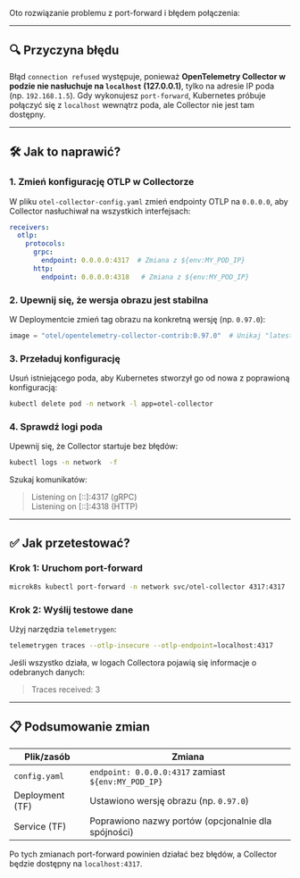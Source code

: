 Oto rozwiązanie problemu z port-forward i błędem połączenia:

---

## 🔍 Przyczyna błędu
Błąd `connection refused` występuje, ponieważ **OpenTelemetry Collector w podzie nie nasłuchuje na `localhost` (127.0.0.1)**, tylko na adresie IP poda (np. `192.168.1.5`). Gdy wykonujesz `port-forward`, Kubernetes próbuje połączyć się z `localhost` wewnątrz poda, ale Collector nie jest tam dostępny.

---

## 🛠️ Jak to naprawić?

### 1. Zmień konfigurację OTLP w Collectorze
W pliku `otel-collector-config.yaml` zmień endpointy OTLP na `0.0.0.0`, aby Collector nasłuchiwał na wszystkich interfejsach:
```yaml
receivers:
  otlp:
    protocols:
      grpc:
        endpoint: 0.0.0.0:4317  # Zmiana z ${env:MY_POD_IP}
      http:
        endpoint: 0.0.0.0:4318   # Zmiana z ${env:MY_POD_IP}
```

### 2. Upewnij się, że wersja obrazu jest stabilna
W Deploymentcie zmień tag obrazu na konkretną wersję (np. `0.97.0`):
```terraform
image = "otel/opentelemetry-collector-contrib:0.97.0"  # Unikaj "latest"
```

### 3. Przeładuj konfigurację
Usuń istniejącego poda, aby Kubernetes stworzył go od nowa z poprawioną konfiguracją:
```bash
kubectl delete pod -n network -l app=otel-collector
```

### 4. Sprawdź logi poda
Upewnij się, że Collector startuje bez błędów:
```bash
kubectl logs -n network  -f
```
Szukaj komunikatów:
> Listening on [::]:4317 (gRPC)  
> Listening on [::]:4318 (HTTP)

---

## ✅ Jak przetestować?

### Krok 1: Uruchom port-forward
```bash
microk8s kubectl port-forward -n network svc/otel-collector 4317:4317
```

### Krok 2: Wyślij testowe dane
Użyj narzędzia `telemetrygen`:
```bash
telemetrygen traces --otlp-insecure --otlp-endpoint=localhost:4317
```

Jeśli wszystko działa, w logach Collectora pojawią się informacje o odebranych danych:
> Traces received: 3

---

## 📋 Podsumowanie zmian
| Plik/zasób          | Zmiana                                                                 |
|---------------------|-----------------------------------------------------------------------|
| `config.yaml`       | `endpoint: 0.0.0.0:4317` zamiast `${env:MY_POD_IP}`                   |
| Deployment (TF)     | Ustawiono wersję obrazu (np. `0.97.0`)                                |
| Service (TF)        | Poprawiono nazwy portów (opcjonalnie dla spójności)                   |

Po tych zmianach port-forward powinien działać bez błędów, a Collector będzie dostępny na `localhost:4317`.